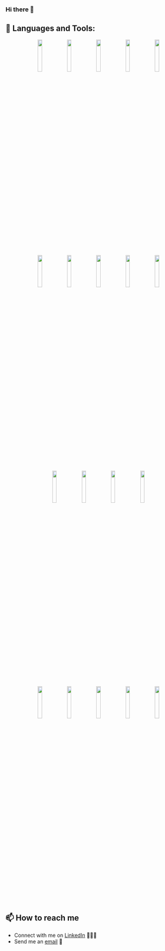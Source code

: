 ### Hi there 👋


## 🧰 Languages and Tools:

<p align="center">
<img width="15%" src="https://www.vectorlogo.zone/logos/java/java-ar21.svg" />
<img width="15%" src="https://www.vectorlogo.zone/logos/angular/angular-ar21.svg" />
<img width="15%" src="https://www.vectorlogo.zone/logos/typescriptlang/typescriptlang-ar21.svg" />
<img width="15%" src="https://www.vectorlogo.zone/logos/javascript/javascript-ar21.svg" />
<img width="15%" src="https://www.vectorlogo.zone/logos/npmjs/npmjs-ar21.svg" />
<br>
<img width="15%" src="https://www.vectorlogo.zone/logos/springio/springio-ar21.svg" />
<img width="15%" src="https://www.vectorlogo.zone/logos/hibernate/hibernate-ar21.svg" />
<img width="15%" src="https://www.vectorlogo.zone/logos/postgresql/postgresql-ar21.svg" />
<img width="15%" src="https://www.vectorlogo.zone/logos/mysql/mysql-ar21.svg" />
<img width="15%" src="https://upload.vectorlogo.zone/logos/liquibase/images/bd2ff83d-5758-4629-ad54-b1de6f15c7c1.svg" />
<br>
<img width="15%" src="https://upload.vectorlogo.zone/logos/mockito/images/36c60459-46b2-46dd-87b7-5ed157df95d4.svg" />
<img width="15%" src="https://www.vectorlogo.zone/logos/apache_tomcat/apache_tomcat-ar21.svg" />
<img width="15%" src="https://www.vectorlogo.zone/logos/gradle/gradle-ar21.svg" />
<img width="15%" src="https://upload.vectorlogo.zone/logos/apache_maven/images/bf250be6-ab7f-4191-b421-8d0acb1dc6e4.svg" />
<br>
<img width="15%" src="https://www.vectorlogo.zone/logos/getpostman/getpostman-ar21.svg" />
<img width="15%" src="https://www.vectorlogo.zone/logos/github/github-ar21.svg" />
<img width="15%" src="https://www.vectorlogo.zone/logos/git-scm/git-scm-ar21.svg" />
<img width="15%" src="https://www.vectorlogo.zone/logos/jenkins/jenkins-ar21.svg" />
<img width="15%" src="https://www.vectorlogo.zone/logos/ubuntu/ubuntu-ar21.svg" />
</p>

## 📫 How to reach me

- Connect with me on [LinkedIn](https://www.linkedin.com/in/oxana-peregud/) 👨🏻‍💻
- Send me an [email](mailto:ox.peregud@gmail.com) 📧
